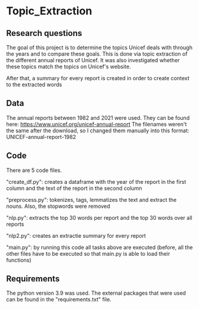 # Topic_Extraction

## Research questions
The goal of this project is to determine the topics Unicef deals with through the years and to compare these goals. This is done via topic extraction of the different annual reports of Unicef.
It was also investigated whether these topics match the topics on Unicef's website.

After that, a summary for every report is created in order to create context to the extracted words

## Data
The annual reports between 1982 and 2021 were used. They can be found here: https://www.unicef.org/unicef-annual-report
The filenames weren't the same after the download, so I changed them manually into this format: UNICEF-annual-report-1982

## Code
There are 5 code files.

"create_df.py": creates a dataframe with the year of the report in the first column and the text of the report in the second column

"preprocess.py": tokenizes, tags, lemmatizes the text and extract the nouns. Also, the stopwords were removed

"nlp.py": extracts the top 30 words per report and the top 30 words over all reports

"nlp2.py": creates an extractie summary for every report

"main.py": by running this code all tasks above are executed (before, all the other files have to be executed so that main.py is able to load their functions)

## Requirements
The python version 3.9 was used.
The external packages that were used can be found in the "requirements.txt" file.
